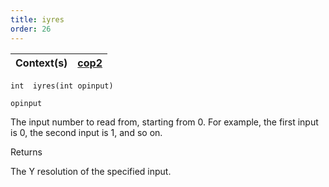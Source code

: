 ```yaml
---
title: iyres
order: 26
---
```

| Context(s) | [cop2](../contexts/cop2.html) |
| --- | --- |

`int  iyres(int opinput)`

`opinput`

The input number to read from, starting from 0. For example, the first input is 0, the second input is 1, and so on.

Returns

The Y resolution of the specified input.
